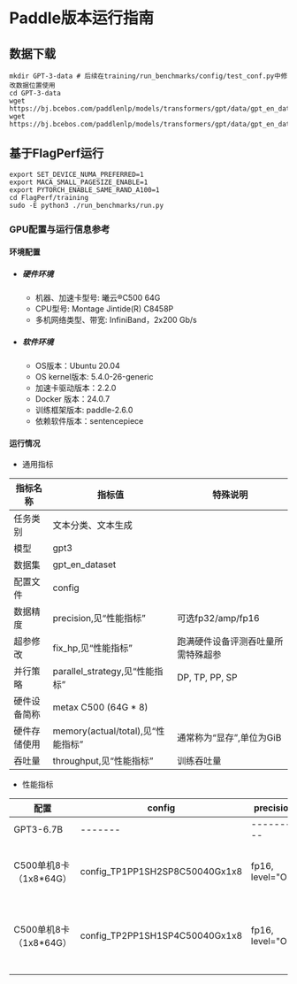 
# Paddle版本运行指南

## 数据下载

```shell
mkdir GPT-3-data # 后续在training/run_benchmarks/config/test_conf.py中修改数据位置使用
cd GPT-3-data
wget https://bj.bcebos.com/paddlenlp/models/transformers/gpt/data/gpt_en_dataset_300m_ids.npy
wget https://bj.bcebos.com/paddlenlp/models/transformers/gpt/data/gpt_en_dataset_300m_idx.npz
```

## 基于FlagPerf运行

```
export SET_DEVICE_NUMA_PREFERRED=1
export MACA_SMALL_PAGESIZE_ENABLE=1
export PYTORCH_ENABLE_SAME_RAND_A100=1
cd FlagPerf/training
sudo -E python3 ./run_benchmarks/run.py
```


### GPU配置与运行信息参考
#### 环境配置
- ##### 硬件环境
    - 机器、加速卡型号: 曦云®C500 64G
    - CPU型号: Montage Jintide(R) C8458P
    - 多机网络类型、带宽: InfiniBand，2x200 Gb/s
- ##### 软件环境
   - OS版本：Ubuntu 20.04
   - OS kernel版本: 5.4.0-26-generic
   - 加速卡驱动版本：2.2.0
   - Docker 版本：24.0.7
   - 训练框架版本: paddle-2.6.0
   - 依赖软件版本：sentencepiece

#### 运行情况

* 通用指标

| 指标名称       | 指标值                         | 特殊说明                                    |
| -------------- | ------------------------------ | ------------------------------------------- |
| 任务类别       | 文本分类、文本生成             |                                             |
| 模型           | gpt3                    |                                             |
| 数据集         | gpt_en_dataset              |                                             |
| 配置文件       | config                    |                                             |
| 数据精度       | precision,见“性能指标”         | 可选fp32/amp/fp16                           |
| 超参修改       | fix_hp,见“性能指标”            | 跑满硬件设备评测吞吐量所需特殊超参          |
| 并行策略       | parallel_strategy,见“性能指标” | DP, TP, PP, SP          |
| 硬件设备简称   | metax C500 (64G * 8) |                                             |
| 硬件存储使用   | memory(actual/total),见“性能指标” | 通常称为“显存”,单位为GiB                    |
| 吞吐量       | throughput,见“性能指标”           | 训练吞吐量 |

* 性能指标

| 配置     | config | precision | fix_hp | parallel_strategy | throughput   |
| ------- | ------- | --------- | ------ | ---------------- | ------------ |
| GPT3-6.7B | ------- | --------- | ------ | ---------------- | ------------ |
| C500单机8卡（1x8*64G） | config_TP1PP1SH2SP8C50040Gx1x8 | fp16, level="O2" | per_device_bs=2, accumulate=64, (global bs = 2M tokens) | flash_attention=True, recompute=true, use_fused_rms_norm=false, sharding="stage2", sharding_degree=8 |   10013 tokens/s   |
| C500单机8卡（1x8*64G） | config_TP2PP1SH1SP4C50040Gx1x8 | fp16, level="O2" | per_device_bs=2, accumulate=128, (global bs = 2M tokens) | flash_attention=True, recompute=true, use_fused_rms_norm=false, sharding="stage1", sharding_degree=4, tensor_parallel_degree=2 |   9963 tokens/s   |
|  |  |  |  |  |  |